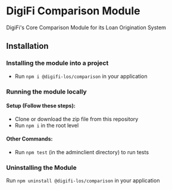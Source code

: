   # DigiFi Comparison Module
  DigiFi's Core Comparison Module for its Loan Origination System
  
  ## Installation

  ### Installing the module into a project

  * Run `npm i @digifi-los/comparison` in your application

  ### Running the module locally
  
  #### Setup (Follow these steps):
  * Clone or download the zip file from this repository
  * Run `npm i` in the root level

  #### Other Commands:
  * Run `npm test` (in the adminclient directory) to run tests
  
  ### Uninstalling the Module

  Run `npm uninstall @digifi-los/comparison` in your application